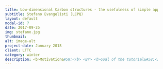 ```yaml
---
title: Low-dimensional Carbon structures - the usefulness of simple approaches
subtitle: Stefano Evangelisti (LCPQ)
layout: default
modal-id: 7
date: 2017-09-25
img: stefano.jpg
thumbnail:
alt: image-alt
project-date: January 2018
client: LTTC
category: winter
description: <b>Motivation&#58;</b> <Br> <b>Goal of the tutorial&#58;</b> <Br> <b> What are we going to learn&#58;</b><Br> * <Br> *
---
```

